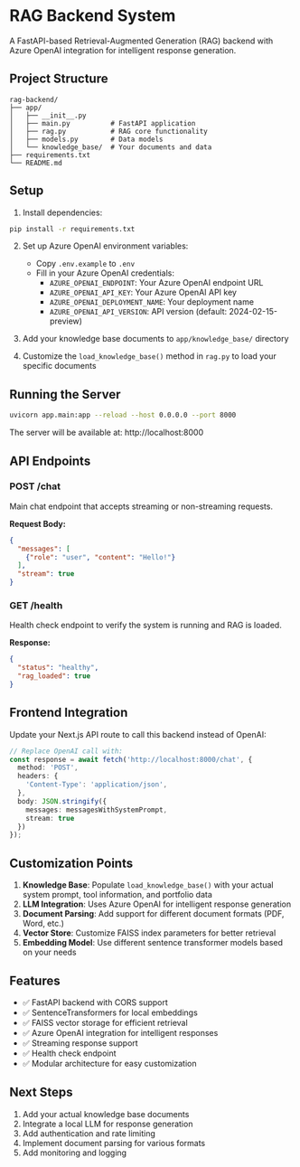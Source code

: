# RAG Backend System

A FastAPI-based Retrieval-Augmented Generation (RAG) backend with Azure OpenAI integration for intelligent response generation.

## Project Structure

```
rag-backend/
├── app/
│   ├── __init__.py
│   ├── main.py          # FastAPI application
│   ├── rag.py           # RAG core functionality
│   ├── models.py        # Data models
│   └── knowledge_base/  # Your documents and data
├── requirements.txt
└── README.md
```

## Setup

1. Install dependencies:
```bash
pip install -r requirements.txt
```

2. Set up Azure OpenAI environment variables:
   - Copy `.env.example` to `.env`
   - Fill in your Azure OpenAI credentials:
     - `AZURE_OPENAI_ENDPOINT`: Your Azure OpenAI endpoint URL
     - `AZURE_OPENAI_API_KEY`: Your Azure OpenAI API key
     - `AZURE_OPENAI_DEPLOYMENT_NAME`: Your deployment name
     - `AZURE_OPENAI_API_VERSION`: API version (default: 2024-02-15-preview)

3. Add your knowledge base documents to `app/knowledge_base/` directory

4. Customize the `load_knowledge_base()` method in `rag.py` to load your specific documents

## Running the Server

```bash
uvicorn app.main:app --reload --host 0.0.0.0 --port 8000
```

The server will be available at: http://localhost:8000

## API Endpoints

### POST /chat
Main chat endpoint that accepts streaming or non-streaming requests.

**Request Body:**
```json
{
  "messages": [
    {"role": "user", "content": "Hello!"}
  ],
  "stream": true
}
```

### GET /health
Health check endpoint to verify the system is running and RAG is loaded.

**Response:**
```json
{
  "status": "healthy",
  "rag_loaded": true
}
```

## Frontend Integration

Update your Next.js API route to call this backend instead of OpenAI:

```typescript
// Replace OpenAI call with:
const response = await fetch('http://localhost:8000/chat', {
  method: 'POST',
  headers: {
    'Content-Type': 'application/json',
  },
  body: JSON.stringify({
    messages: messagesWithSystemPrompt,
    stream: true
  })
});
```

## Customization Points

1. **Knowledge Base**: Populate `load_knowledge_base()` with your actual system prompt, tool information, and portfolio data
2. **LLM Integration**: Uses Azure OpenAI for intelligent response generation
3. **Document Parsing**: Add support for different document formats (PDF, Word, etc.)
4. **Vector Store**: Customize FAISS index parameters for better retrieval
5. **Embedding Model**: Use different sentence transformer models based on your needs

## Features

- ✅ FastAPI backend with CORS support
- ✅ SentenceTransformers for local embeddings
- ✅ FAISS vector storage for efficient retrieval
- ✅ Azure OpenAI integration for intelligent responses
- ✅ Streaming response support
- ✅ Health check endpoint
- ✅ Modular architecture for easy customization

## Next Steps

1. Add your actual knowledge base documents
2. Integrate a local LLM for response generation
3. Add authentication and rate limiting
4. Implement document parsing for various formats
5. Add monitoring and logging
